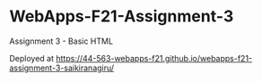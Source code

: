 # WebApps-F21-Assignment-3
Assignment 3 - Basic HTML

Deployed at https://44-563-webapps-f21.github.io/webapps-f21-assignment-3-saikiranagiru/